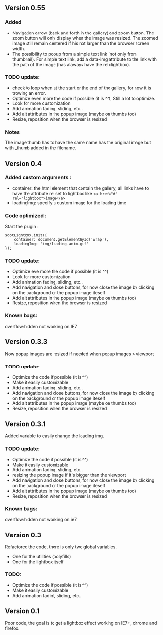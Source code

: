 ## Version 0.55

### Added
* Navigation arrow (back and forth in the gallery) and zoom button. The zoom button will only display when the image was resized. The zoomed image still remain centered if his not larger than the browser screen width.
* The possibility to popup from a simple text link (not only from thumbnail).
For simple text link, add a data-img attribute to the link with the path of the image (has alaways have the rel=lightbox).

### TODO update:
* check to loop when at the start or the end of the gallery, for now it is trowing an error.
* Optimize even more the code if possible (it is ^^), Still a lot to optimize.
* Look for more customization
* Add animation fading, sliding, etc...
* Add alt attributes in the popup image (maybe on thumbs too)
* Resize, reposition when the browser is resized

### Notes
The image thumb has to have the same name has the original image but with _thumb added in the filename.

## Version 0.4
### Added custom arguments :
* container: the html element that contain the gallery, all links have to have the attribute rel set to lightbox like <code>&lt;a href="#" rel="lightbox"&gt;image&lt;/a&gt;</code>
* loadingImg: specify a custom image for the loading time

### Code optimized :
Start the plugin :
 <pre><code>sdotLightbox.init({
	container: document.getElementById('wrap'),
	loadingImg: 'img/loading-anim.gif'
});</code></pre>

### TODO update:
* Optimize eve more the code if possible (it is ^^)
* Look for more customization
* Add animation fading, sliding, etc...
* Add navigation and close buttons, for now close the image by clicking on the background or the popup image iteself
* Add alt attributes in the popup image (maybe on thumbs too)
* Resize, reposition when the browser is resized

### Known bugs:
overflow:hidden not working on IE7

## Version 0.3.3
Now popup images are resized if needed when popup images > viewport

### TODO update:
* Optimize the code if possible (it is ^^)
* Make it easily customizable
* Add animation fading, sliding, etc...
* Add navigation and close buttons, for now close the image by clicking on the background or the popup image iteself
* Add alt attributes in the popup image (maybe on thumbs too)
* Resize, reposition when the browser is resized

## Version 0.3.1
Added variable to easily change the loading img.

### TODO update:
* Optimize the code if possible (it is ^^)
* Make it easily customizable
* Add animation fading, sliding, etc...
* resizing the popup image if it's bigger than the viewport
* Add navigation and close buttons, for now close the image by clicking on the background or the popup image iteself
* Add alt attributes in the popup image (maybe on thumbs too)
* Resize, reposition when the browser is resized

### Known bugs:
overflow:hidden not working on ie7

## Version 0.3
Refactored the code, there is only two global variables.
* One for the utilities (polyfills)
* One for the lightbox itself

### TODO:
* Optimize the code if possible (it is ^^)
* Make it easily customizable
* Add animation fadinf, sliding, etc...

## Version 0.1
Poor code, the goal is to get a lightbox effect working on IE7+, chrome and firefox.